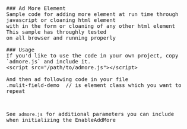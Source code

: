 <pre style="word-wrap: break-word; white-space: pre-wrap;">
### Ad More Element
Sample code for adding more element at run time through javascript or cloaning html element
with in the form or cloaning of any other html element <br/>This sample has throughly tested 
on all browser and running properly

### Usage
If you'd like to use the code in your own project, copy `admore.js` and include it.
&lt;script src="/path/to/admore.js"&gt;&lt;/script&gt;

And then ad following code in your file 
.mulit-field-demo  // is element class which you want to repeat
 <script type="text/javascript">
           $(document).ready(function () {
                $(".mulit-field-demo").EnableAddMore({linkText: 'add more'});
            });
</script>
See `admore.js` for additional parameters you can include when initializing the EnableAddMore
</pre>
